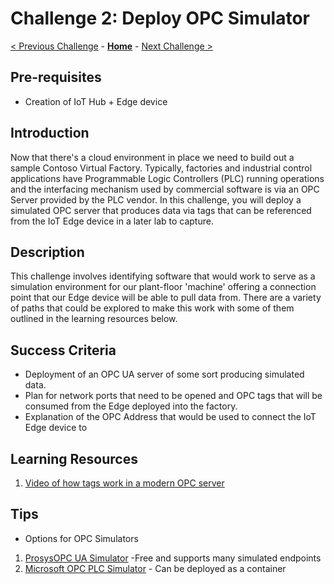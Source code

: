 # Challenge 2: Deploy OPC Simulator

[< Previous Challenge](./Challenge-01.md) - **[Home](../README.md)** - [Next Challenge >](./Challenge-03.md)

## Pre-requisites
+ Creation of IoT Hub + Edge device

## Introduction
Now that there's a cloud environment in place we need to build out a sample Contoso Virtual Factory.  Typically, factories and industrial control applications have Programmable Logic Controllers (PLC) running operations and the interfacing mechanism used by commercial software is via an OPC Server provided by the PLC vendor.  In this challenge, you will deploy a simulated OPC server that produces data via tags that can be referenced from the IoT Edge device in a later lab to capture.

## Description
This challenge involves identifying software that would work to serve as a simulation environment for our plant-floor 'machine' offering a connection point that our Edge device will be able to pull data from.  There are a variety of paths that could be explored to make this work with some of them outlined in the learning resources below.

## Success Criteria
- Deployment of an OPC UA server of some sort producing simulated data.
- Plan for network ports that need to be opened and OPC tags that will be consumed from the Edge deployed into the factory.
- Explanation of the OPC Address that would be used to connect the IoT Edge device to

## Learning Resources
1. [Video of how tags work in a modern OPC server](https://www.inductiveuniversity.com/videos/creating-opc-tags/8.1)


## Tips
 - Options for OPC Simulators
 1. [ProsysOPC UA Simulator](https://www.prosysopc.com/) -Free and supports many simulated endpoints
 1. [Microsoft OPC PLC Simulator](https://github.com/Azure-Samples/iot-edge-opc-plc)  - Can be deployed as a container



